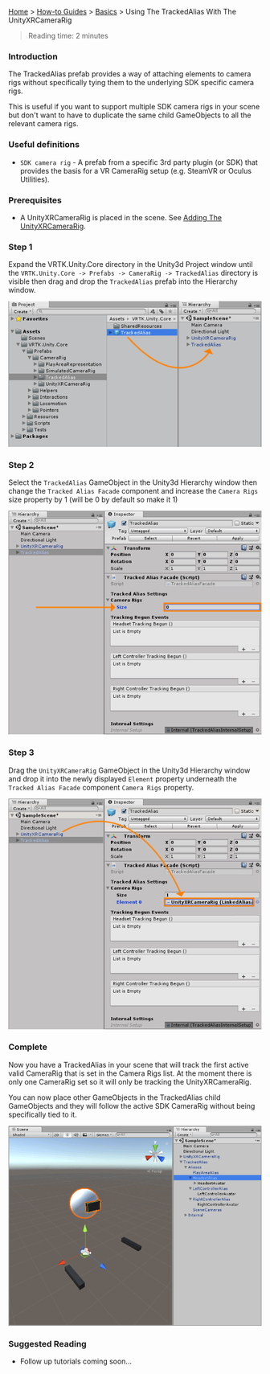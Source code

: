 [Home](../../../../README.md) &gt; [How-to Guides](../../README.md) &gt; [Basics](../README.md) &gt; Using The TrackedAlias With The UnityXRCameraRig

  > Reading time: 2 minutes

### Introduction

The TrackedAlias prefab provides a way of attaching elements to camera rigs without specifically tying them to the underlying SDK specific camera rigs.

This is useful if you want to support multiple SDK camera rigs in your scene but don't want to have to duplicate the same child GameObjects to all the relevant camera rigs.

### Useful definitions

* `SDK camera rig` - A prefab from a specific 3rd party plugin (or SDK) that provides the basis for a VR CameraRig setup (e.g. SteamVR or Oculus Utilities).

### Prerequisites

* A UnityXRCameraRig is placed in the scene. See [Adding The UnityXRCameraRig](../AddingTheUnityXRCameraRig/README.md).

### Step 1

Expand the VRTK.Unity.Core directory in the Unity3d Project window until the `VRTK.Unity.Core -> Prefabs -> CameraRig -> TrackedAlias` directory is visible then drag and drop the `TrackedAlias` prefab into the Hierarchy window.

![Drag TrackedAlias To Hierarchy](assets/images/DragTrackedAliasToHierarchy.png)

### Step 2

Select the `TrackedAlias` GameObject in the Unity3d Hierarchy window then change the `Tracked Alias Facade` component and increase the `Camera Rigs` size property by 1 (will be 0 by default so make it 1)

![Tracked Alias Facade Camera Rigs Size](assets/images/TrackedAliasFacadeCameraRigsSize.png)

### Step 3

Drag the `UnityXRCameraRig` GameObject in the Unity3d Hierarchy window and drop it into the newly displayed `Element` property underneath the `Tracked Alias Facade` component `Camera Rigs` property.

![Drag And Drop UnityXRCameraRig Into TrackedAlias CameraRigs](assets/images/DragAndDropUnityXRCameraRigIntoTrackedAliasCameraRigs.png)

### Complete

Now you have a TrackedAlias in your scene that will track the first active valid CameraRig that is set in the Camera Rigs list. At the moment there is only one CameraRig set so it will only be tracking the UnityXRCameraRig.

You can now place other GameObjects in the TrackedAlias child GameObjects and they will follow the active SDK CameraRig without being specifically tied to it.

![TrackedAlias In Scene With Example Avatar Objects](assets/images/TrackedAliasInSceneWithExampleAvatarObjects.png)

### Suggested Reading

* Follow up tutorials coming soon...